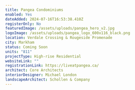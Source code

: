 ```yaml
---
title: Pangea Condominiums
enabled: Yes
dateAdded: 2024-07-16T16:53:38.410Z
registerOnly: No
featuredImage: /assets/uploads/pangea_hero_v2.jpg
logoImage: /assets/uploads/pangea_logo_600x116_black.png
location: Verdale Crossing & Rougeside Promenade
city: Markham
status: Coming Soon
units: "811"
projectType: High-rise Residential
websiteLink: ""
registrationLink: https://liveatpangea.ca/
architect: Core Architects
interiorDesigner: Michael London
landscapeArchitect: Schollen & Company
---
```

